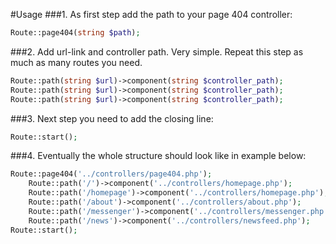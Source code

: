 #Usage
###1. As first step add the path to your page 404 controller:
```php
Route::page404(string $path);
```

###2. Add url-link and controller path. Very simple. Repeat this step as much as many routes you need.
```php
Route::path(string $url)->component(string $controller_path);
Route::path(string $url)->component(string $controller_path);
Route::path(string $url)->component(string $controller_path);
```
###3. Next step you need to add the closing line:
```php
Route::start();
```
###4. Eventually the whole structure should look like in example below:
```php
Route::page404('../controllers/page404.php');
    Route::path('/')->component('../controllers/homepage.php');
    Route::path('/homepage')->component('../controllers/homepage.php');
    Route::path('/about')->component('../controllers/about.php');
    Route::path('/messenger')->component('../controllers/messenger.php');
    Route::path('/news')->component('../controllers/newsfeed.php');
Route::start();
```
